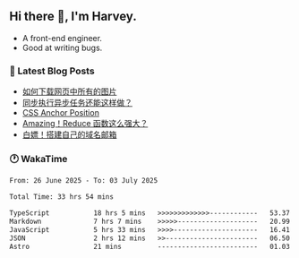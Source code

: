 ## Hi there 👋, I'm Harvey.

- A front-end engineer.
- Good at writing bugs.

### 📖 Latest Blog Posts
<!-- BLOG-POST-LIST:START -->
- [如何下载网页中所有的图片](https://blog.izou.top/posts/download-page-img/)
- [同步执行异步任务还能这样做？](https://blog.izou.top/posts/sync-executed/)
- [CSS Anchor Position](https://blog.izou.top/posts/css-anchor/)
- [Amazing！Reduce 函数这么强大？](https://blog.izou.top/posts/reduce-usage/)
- [白嫖！搭建自己的域名邮箱](https://blog.izou.top/posts/domain-mail/)
<!-- BLOG-POST-LIST:END -->

### 🕐 WakaTime
<!--START_SECTION:waka-->

```txt
From: 26 June 2025 - To: 03 July 2025

Total Time: 33 hrs 54 mins

TypeScript           18 hrs 5 mins   >>>>>>>>>>>>>------------   53.37 %
Markdown             7 hrs 7 mins    >>>>>--------------------   20.99 %
JavaScript           5 hrs 33 mins   >>>>---------------------   16.41 %
JSON                 2 hrs 12 mins   >>-----------------------   06.50 %
Astro                21 mins         -------------------------   01.03 %
```

<!--END_SECTION:waka-->
